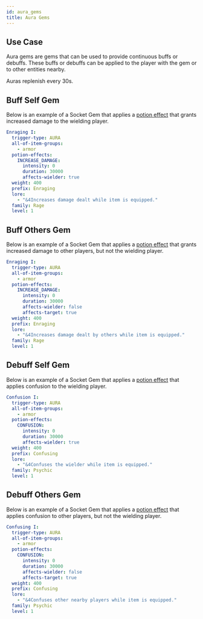 ```yaml
---
id: aura_gems
title: Aura Gems
---
```


## Use Case

Aura gems are gems that can be used to provide continuous buffs or debuffs. These
buffs or debuffs can be applied to the player with the gem or to other entities nearby.

Auras replenish every 30s.

## Buff Self Gem

Below is an example of a Socket Gem that applies a [potion effect] that grants increased damage
to the wielding player.

```yaml
Enraging I:
  trigger-type: AURA
  all-of-item-groups:
    - armor
  potion-effects:
    INCREASE_DAMAGE:
      intensity: 0
      duration: 30000
      affects-wielder: true
  weight: 400
  prefix: Enraging
  lore:
    - "&4Increases damage dealt while item is equipped."
  family: Rage
  level: 1
```

## Buff Others Gem

Below is an example of a Socket Gem that applies a [potion effect] that grants increased damage
to other players, but not the wielding player.

```yaml
Enraging I:
  trigger-type: AURA
  all-of-item-groups:
    - armor
  potion-effects:
    INCREASE_DAMAGE:
      intensity: 0
      duration: 30000
      affects-wielder: false
      affects-target: true
  weight: 400
  prefix: Enraging
  lore:
    - "&4Increases damage dealt by others while item is equipped."
  family: Rage
  level: 1
```

## Debuff Self Gem

Below is an example of a Socket Gem that applies a [potion effect] that applies confusion
to the wielding player.

```yaml
Confusion I:
  trigger-type: AURA
  all-of-item-groups:
    - armor
  potion-effects:
    CONFUSION:
      intensity: 0
      duration: 30000
      affects-wielder: true
  weight: 400
  prefix: Confusing
  lore:
    - "&4Confuses the wielder while item is equipped."
  family: Psychic
  level: 1
```

## Debuff Others Gem

Below is an example of a Socket Gem that applies a [potion effect] that applies confusion
to other players, but not the wielding player.

```yaml
Confusing I:
  trigger-type: AURA
  all-of-item-groups:
    - armor
  potion-effects:
    CONFUSION:
      intensity: 0
      duration: 30000
      affects-wielder: false
      affects-target: true
  weight: 400
  prefix: Confusing
  lore:
    - "&4Confuses other nearby players while item is equipped."
  family: Psychic
  level: 1
```

[potion effect]: https://hub.spigotmc.org/javadocs/spigot/org/bukkit/potion/PotionEffectType.html
